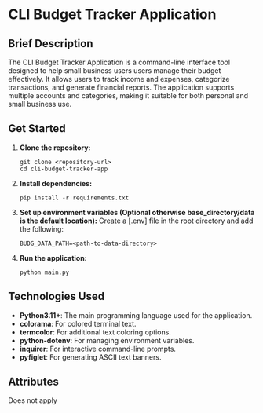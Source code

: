 # CLI Budget Tracker Application

## Brief Description
The CLI Budget Tracker Application is a command-line interface tool designed to help small business users users manage their budget effectively. It allows users to track income and expenses, categorize transactions, and generate financial reports. The application supports multiple accounts and categories, making it suitable for both personal and small business use.

## Get Started
1. **Clone the repository:**
    ```
    git clone <repository-url>
    cd cli-budget-tracker-app
    ```

2. **Install dependencies:**
    ```
    pip install -r requirements.txt
    ```

3. **Set up environment variables (Optional otherwise base_directory/data is the default location):**
    Create a [.env] file in the root directory and add the following:
    ```env
    BUDG_DATA_PATH=<path-to-data-directory>
    ```

4. **Run the application:**
    ```
    python main.py
    ```

## Technologies Used
- **Python3.11+**: The main programming language used for the application.
- **colorama**: For colored terminal text.
- **termcolor**: For additional text coloring options.
- **python-dotenv**: For managing environment variables.
- **inquirer**: For interactive command-line prompts.
- **pyfiglet**: For generating ASCII text banners.

## Attributes
Does not apply
